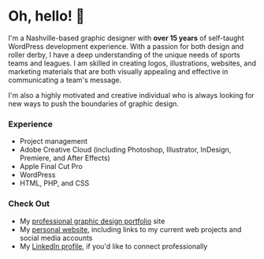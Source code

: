 # Oh, hello! 👋

I'm a Nashville-based graphic designer with **over 15 years** of self-taught WordPress development experience. With a passion for both design and roller derby, I have a deep understanding of the unique needs of sports teams and leagues. I am skilled in creating logos, illustrations, websites, and marketing materials that are both visually appealing and effective in communicating a team's message. 

I'm also a highly motivated and creative individual who is always looking for new ways to push the boundaries of graphic design.

### Experience
- Project management
- Adobe Creative Cloud (including Photoshop, Illustrator, InDesign, Premiere, and After Effects)
- Apple Final Cut Pro
- WordPress
- HTML, PHP, and CSS

### Check Out
- My [professional graphic design portfolio](https://www.haleystelly.com) site
- My [personal website](https://www.stel.ly), including links to my current web projects and social media accounts
- My [LinkedIn profile](https://www.linkedin.com/in/chrisstelly/), if you'd like to connect professionally
